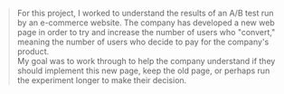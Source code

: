 > For this project, I worked to understand the results of an A/B test run by an e-commerce website. 
The company has developed a new web page in order to try and increase the number of users who "convert," meaning the number of users who decide to pay for the company's product.  
My goal was to work through to help the company understand if they should implement this new page, keep the old page, or perhaps run the experiment longer to make their decision.
